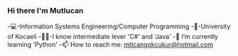 ### Hi there I'm Mutlucan

  -💻-Information Systems Engineering/Computer Programming
  -🏫-University of Kocaeli
  -👨‍💻-I know intermediate lever 'C#' and 'Java'
  -🌱 I’m currently learning 'Python'
  -📫 How to reach me: mtlcangokcukur@hotmail.com


<!--
**MutlucanGokcukur/MutlucanGokcukur** is a ✨ _special_ ✨ repository because its `README.md` (this file) appears on your GitHub profile.

Here are some ideas to get you started:

- 🔭 I’m currently working on ...
- 🌱 I’m currently learning ...
- 👯 I’m looking to collaborate on ...
- 🤔 I’m looking for help with ...
- 💬 Ask me about ...
- 📫 How to reach me: ...
- 😄 Pronouns: ...
- ⚡ Fun fact: ...
-->
